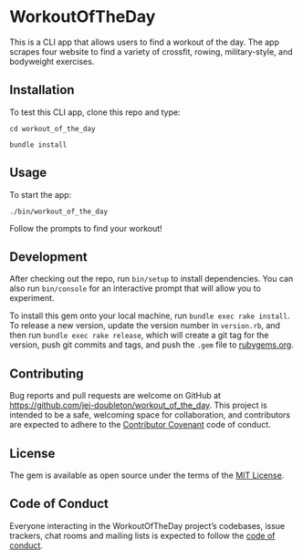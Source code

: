 # WorkoutOfTheDay

This is a CLI app that allows users to find a workout of the day. The app scrapes four website to find a variety of crossfit, rowing, military-style, and bodyweight exercises.

## Installation

To test this CLI app, clone this repo and type:

`cd workout_of_the_day`

`bundle install`

## Usage

To start the app:

`./bin/workout_of_the_day`

Follow the prompts to find your workout!

## Development

After checking out the repo, run `bin/setup` to install dependencies. You can also run `bin/console` for an interactive prompt that will allow you to experiment.

To install this gem onto your local machine, run `bundle exec rake install`. To release a new version, update the version number in `version.rb`, and then run `bundle exec rake release`, which will create a git tag for the version, push git commits and tags, and push the `.gem` file to [rubygems.org](https://rubygems.org).

## Contributing

Bug reports and pull requests are welcome on GitHub at https://github.com/jei-doubleton/workout_of_the_day. This project is intended to be a safe, welcoming space for collaboration, and contributors are expected to adhere to the [Contributor Covenant](http://contributor-covenant.org) code of conduct.

## License

The gem is available as open source under the terms of the [MIT License](https://opensource.org/licenses/MIT).

## Code of Conduct

Everyone interacting in the WorkoutOfTheDay project’s codebases, issue trackers, chat rooms and mailing lists is expected to follow the [code of conduct](https://github.com/'jsingleton'/workout_of_the_day/blob/master/CODE_OF_CONDUCT.md).
